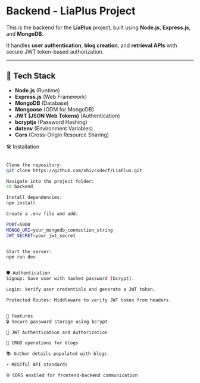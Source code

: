 # Backend - LiaPlus Project

This is the backend for the **LiaPlus** project, built using **Node.js**, **Express.js**, and **MongoDB**.

It handles **user authentication**, **blog creation**, and **retrieval APIs** with secure JWT token-based authorization.

---

## 🚀 Tech Stack

- **Node.js** (Runtime)
- **Express.js** (Web Framework)
- **MongoDB** (Database)
- **Mongoose** (ODM for MongoDB)
- **JWT (JSON Web Tokens)** (Authentication)
- **bcryptjs** (Password Hashing)
- **dotenv** (Environment Variables)
- **Cors** (Cross-Origin Resource Sharing)

🛠️ Installation

```bash

Clone the repository:
git clone https://github.com/shivcodecf/LiaPlus.git

Navigate into the project folder:
cd backend

Install dependencies:
npm install

Create a .env file and add:

PORT=5000
MONGO_URI=your_mongodb_connection_string
JWT_SECRET=your_jwt_secret


Start the server:
npm run dev


🛡️ Authentication
Signup: Save user with hashed password (bcrypt).

Login: Verify user credentials and generate a JWT token.

Protected Routes: Middleware to verify JWT token from headers.


📸 Features
🔒 Secure password storage using bcrypt

🔐 JWT Authentication and Authorization

📰 CRUD operations for blogs

📚 Author details populated with blogs

⚡ RESTful API standards

🌐 CORS enabled for frontend-backend communication





